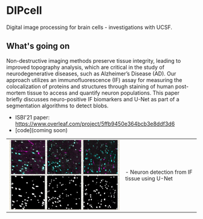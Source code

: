 DIPcell
=======

Digital image processing for brain cells - investigations with UCSF.

What's going on
---------------
Non-destructive imaging methods preserve tissue integrity, leading to improved topography analysis, which are critical in the study of neurodegenerative diseases, such as Alzheimer’s Disease (AD). Our approach utilizes an immunofluorescence (IF) assay for measuring the colocalization of proteins and structures through staining of human post-mortem tissue to access and quantify neuron populations. This paper briefly discusses neuro-positive IF biomarkers and U-Net as part of a segmentation algorithms to detect blobs.

-	ISBI'21 paper: https://www.overleaf.com/project/5ffb9450e364bcb3e8ddf3d6
- [code](coming soon)

<table border="0">
 <tr>
    <td><img src="ISBI-Img.png" width="600">
    </td>
    <td>
     <p>
      - Neuron detection from IF tissue using U-Net
     </p>
     </td>
 </tr>
</table>
